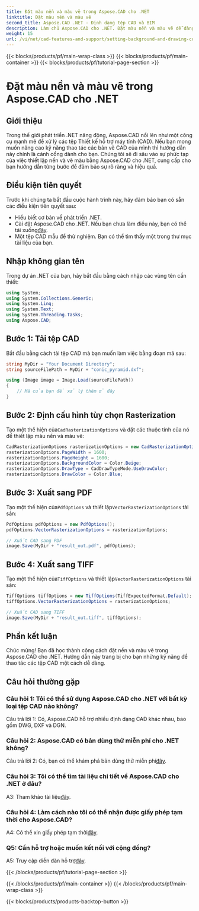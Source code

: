 ```yaml
---
title: Đặt màu nền và màu vẽ trong Aspose.CAD cho .NET
linktitle: Đặt màu nền và màu vẽ
second_title: Aspose.CAD .NET - Định dạng tệp CAD và BIM
description: Làm chủ Aspose.CAD cho .NET. Đặt màu nền và màu vẽ dễ dàng. Thực hiện theo hướng dẫn từng bước của chúng tôi.
weight: 15
url: /vi/net/cad-features-and-support/setting-background-and-drawing-colors/
---
```


{{< blocks/products/pf/main-wrap-class >}}
{{< blocks/products/pf/main-container >}}
{{< blocks/products/pf/tutorial-page-section >}}

# Đặt màu nền và màu vẽ trong Aspose.CAD cho .NET

## Giới thiệu

Trong thế giới phát triển .NET năng động, Aspose.CAD nổi lên như một công cụ mạnh mẽ để xử lý các tệp Thiết kế hỗ trợ máy tính (CAD). Nếu bạn mong muốn nâng cao kỹ năng thao tác các bản vẽ CAD của mình thì hướng dẫn này chính là cánh cổng dành cho bạn. Chúng tôi sẽ đi sâu vào sự phức tạp của việc thiết lập nền và vẽ màu bằng Aspose.CAD cho .NET, cung cấp cho bạn hướng dẫn từng bước để đảm bảo sự rõ ràng và hiệu quả.

## Điều kiện tiên quyết

Trước khi chúng ta bắt đầu cuộc hành trình này, hãy đảm bảo bạn có sẵn các điều kiện tiên quyết sau:

- Hiểu biết cơ bản về phát triển .NET.
-  Cài đặt Aspose.CAD cho .NET. Nếu bạn chưa làm điều này, bạn có thể tải xuống[đây](https://releases.aspose.com/cad/net/).
- Một tệp CAD mẫu để thử nghiệm. Bạn có thể tìm thấy một trong thư mục tài liệu của bạn.

## Nhập không gian tên

Trong dự án .NET của bạn, hãy bắt đầu bằng cách nhập các vùng tên cần thiết:

```csharp
using System;
using System.Collections.Generic;
using System.Linq;
using System.Text;
using System.Threading.Tasks;
using Aspose.CAD;
```

## Bước 1: Tải tệp CAD

Bắt đầu bằng cách tải tệp CAD mà bạn muốn làm việc bằng đoạn mã sau:

```csharp
string MyDir = "Your Document Directory";
string sourceFilePath = MyDir + "conic_pyramid.dxf";

using (Image image = Image.Load(sourceFilePath))
{
    // Mã của bạn để xử lý thêm ở đây
}
```

## Bước 2: Định cấu hình tùy chọn Rasterization

 Tạo một thể hiện của`CadRasterizationOptions` và đặt các thuộc tính của nó để thiết lập màu nền và màu vẽ:

```csharp
CadRasterizationOptions rasterizationOptions = new CadRasterizationOptions();
rasterizationOptions.PageWidth = 1600;
rasterizationOptions.PageHeight = 1600;
rasterizationOptions.BackgroundColor = Color.Beige;
rasterizationOptions.DrawType = CadDrawTypeMode.UseDrawColor;
rasterizationOptions.DrawColor = Color.Blue;
```

## Bước 3: Xuất sang PDF

 Tạo một thể hiện của`PdfOptions` và thiết lập`VectorRasterizationOptions` tài sản:

```csharp
PdfOptions pdfOptions = new PdfOptions();
pdfOptions.VectorRasterizationOptions = rasterizationOptions;

// Xuất CAD sang PDF
image.Save(MyDir + "result_out.pdf", pdfOptions);
```

## Bước 4: Xuất sang TIFF

 Tạo một thể hiện của`TiffOptions` và thiết lập`VectorRasterizationOptions` tài sản:

```csharp
TiffOptions tiffOptions = new TiffOptions(TiffExpectedFormat.Default);
tiffOptions.VectorRasterizationOptions = rasterizationOptions;

// Xuất CAD sang TIFF
image.Save(MyDir + "result_out.tiff", tiffOptions);
```

## Phần kết luận

Chúc mừng! Bạn đã học thành công cách đặt nền và màu vẽ trong Aspose.CAD cho .NET. Hướng dẫn này trang bị cho bạn những kỹ năng để thao tác các tệp CAD một cách dễ dàng.

## Câu hỏi thường gặp

### Câu hỏi 1: Tôi có thể sử dụng Aspose.CAD cho .NET với bất kỳ loại tệp CAD nào không?

Câu trả lời 1: Có, Aspose.CAD hỗ trợ nhiều định dạng CAD khác nhau, bao gồm DWG, DXF và DGN.

### Câu hỏi 2: Aspose.CAD có bản dùng thử miễn phí cho .NET không?

 Câu trả lời 2: Có, bạn có thể khám phá bản dùng thử miễn phí[đây](https://releases.aspose.com/).

### Câu hỏi 3: Tôi có thể tìm tài liệu chi tiết về Aspose.CAD cho .NET ở đâu?

 A3: Tham khảo tài liệu[đây](https://reference.aspose.com/cad/net/).

### Câu hỏi 4: Làm cách nào tôi có thể nhận được giấy phép tạm thời cho Aspose.CAD?

 A4: Có thể xin giấy phép tạm thời[đây](https://purchase.aspose.com/temporary-license/).

### Q5: Cần hỗ trợ hoặc muốn kết nối với cộng đồng?

 A5: Truy cập diễn đàn hỗ trợ[đây](https://forum.aspose.com/c/cad/19).

{{< /blocks/products/pf/tutorial-page-section >}}

{{< /blocks/products/pf/main-container >}}
{{< /blocks/products/pf/main-wrap-class >}}

{{< blocks/products/products-backtop-button >}}
